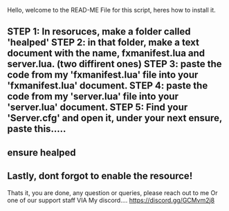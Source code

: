 Hello, welcome to the READ-ME File for this script, heres how to install it.

STEP 1: In resoruces, make a folder called 'healped'
STEP 2: in that folder, make a text document with the name, fxmanifest.lua and server.lua. (two diffirent ones) 
STEP 3: paste the code from my 'fxmanifest.lua' file into your 'fxmanifest.lua' document.
STEP 4: paste the code from my 'server.lua' file into your 'server.lua' document.
STEP 5: Find your 'Server.cfg' and open it, under your next ensure, paste this.....
----------------------
ensure healped
----------------------
Lastly, dont forgot to enable the resource!
-------------------------------------------
Thats it, you are done, any question or queries, please reach out to me Or one of our support staff VIA My discord.... https://discord.gg/GCMvm2j8 
